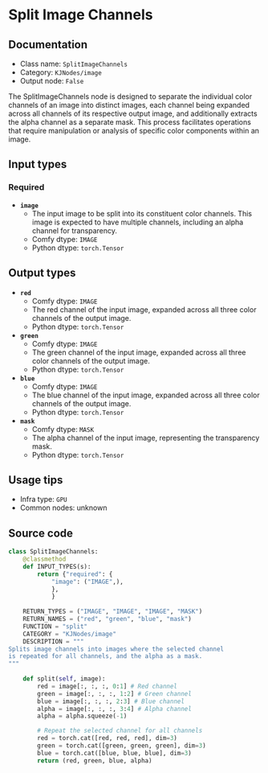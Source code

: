 # Split Image Channels
## Documentation
- Class name: `SplitImageChannels`
- Category: `KJNodes/image`
- Output node: `False`

The SplitImageChannels node is designed to separate the individual color channels of an image into distinct images, each channel being expanded across all channels of its respective output image, and additionally extracts the alpha channel as a separate mask. This process facilitates operations that require manipulation or analysis of specific color components within an image.
## Input types
### Required
- **`image`**
    - The input image to be split into its constituent color channels. This image is expected to have multiple channels, including an alpha channel for transparency.
    - Comfy dtype: `IMAGE`
    - Python dtype: `torch.Tensor`
## Output types
- **`red`**
    - Comfy dtype: `IMAGE`
    - The red channel of the input image, expanded across all three color channels of the output image.
    - Python dtype: `torch.Tensor`
- **`green`**
    - Comfy dtype: `IMAGE`
    - The green channel of the input image, expanded across all three color channels of the output image.
    - Python dtype: `torch.Tensor`
- **`blue`**
    - Comfy dtype: `IMAGE`
    - The blue channel of the input image, expanded across all three color channels of the output image.
    - Python dtype: `torch.Tensor`
- **`mask`**
    - Comfy dtype: `MASK`
    - The alpha channel of the input image, representing the transparency mask.
    - Python dtype: `torch.Tensor`
## Usage tips
- Infra type: `GPU`
- Common nodes: unknown


## Source code
```python
class SplitImageChannels:
    @classmethod
    def INPUT_TYPES(s):
        return {"required": { 
            "image": ("IMAGE",),
            },
            }
    
    RETURN_TYPES = ("IMAGE", "IMAGE", "IMAGE", "MASK")
    RETURN_NAMES = ("red", "green", "blue", "mask")
    FUNCTION = "split"
    CATEGORY = "KJNodes/image"
    DESCRIPTION = """
Splits image channels into images where the selected channel  
is repeated for all channels, and the alpha as a mask. 
"""
        
    def split(self, image):
        red = image[:, :, :, 0:1] # Red channel
        green = image[:, :, :, 1:2] # Green channel
        blue = image[:, :, :, 2:3] # Blue channel
        alpha = image[:, :, :, 3:4] # Alpha channel
        alpha = alpha.squeeze(-1)

        # Repeat the selected channel for all channels
        red = torch.cat([red, red, red], dim=3)
        green = torch.cat([green, green, green], dim=3)
        blue = torch.cat([blue, blue, blue], dim=3)
        return (red, green, blue, alpha)

```

